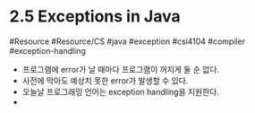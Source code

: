 # 2.5 Exceptions in Java
#Resource #Resource/CS #java #exception #csi4104 #compiler #exception-handling

- 프로그램에 error가 날 때마다 프로그램이 꺼지게 둘 순 없다.
- 사전에 막아도 예상치 못한 error가 발생할 수 있다.
- 오늘날 프로그래밍 언어는 exception handling을 지원한다.
- 